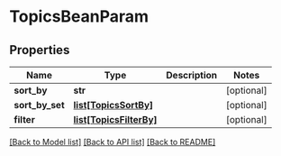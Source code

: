 # TopicsBeanParam

## Properties
Name | Type | Description | Notes
------------ | ------------- | ------------- | -------------
**sort_by** | **str** |  | [optional] 
**sort_by_set** | [**list[TopicsSortBy]**](TopicsSortBy.md) |  | [optional] 
**filter** | [**list[TopicsFilterBy]**](TopicsFilterBy.md) |  | [optional] 

[[Back to Model list]](../README.md#documentation-for-models) [[Back to API list]](../README.md#documentation-for-api-endpoints) [[Back to README]](../README.md)

